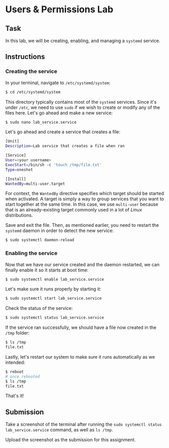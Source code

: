 # Users & Permissions Lab

## Task

In this lab, we will be creating, enabling, and managing a `systemd` service.

## Instructions

### Creating the service

In your terminal, navigate to `/etc/systemd/system`:

```bash
$ cd /etc/systemd/system
```

This directory typically contains most of the `systemd` services. Since it's under `/etc`, we need to use `sudo` if we wish to create or modify any of the files here. Let's go ahead and make a new service:

```bash
$ sudo nano lab_service.service
```

Let's go ahead and create a service that creates a file:

```bash
[Unit]
Description=Lab service that creates a file when ran

[Service]
User=<your username>
ExecStart=/bin/sh -c 'touch /tmp/file.txt'
Type=oneshot

[Install]
WantedBy=multi-user.target
```

For context, the `WantedBy` directive specifies which target should be started when activated. A target is simply a way to group services that you want to start together at the same time. In this case, we use `multi-user` because that is an already-existing target commonly used in a lot of *Linux* distributions.

Save and exit the file. Then, as mentioned earlier, you need to restart the `systemd` daemon in order to detect the new service:

```bash
$ sudo systemctl daemon-reload
```

### Enabling the service

Now that we have our service created and the daemon restarted, we can finally enable it so it starts at boot time:

```bash
$ sudo systemctl enable lab_service.service
```

Let's make sure it runs properly by starting it:

```bash
$ sudo systemctl start lab_service.service
```

Check the status of the service:

```bash
$ sudo systemctl status lab_service.service
```

If the service ran successfully, we should have a file now created in the `/tmp` folder:

```bash
$ ls /tmp
file.txt
```

Lastly, let's restart our system to make sure it runs automatically as we intended:

```bash
$ reboot
# once rebooted
$ ls /tmp
file.txt
```

That's it!

## Submission

Take a screenshot of the terminal after running the `sudo systemctl status lab_service.service` command, as well as `ls /tmp`.

Upload the screenshot as the submission for this assignment.